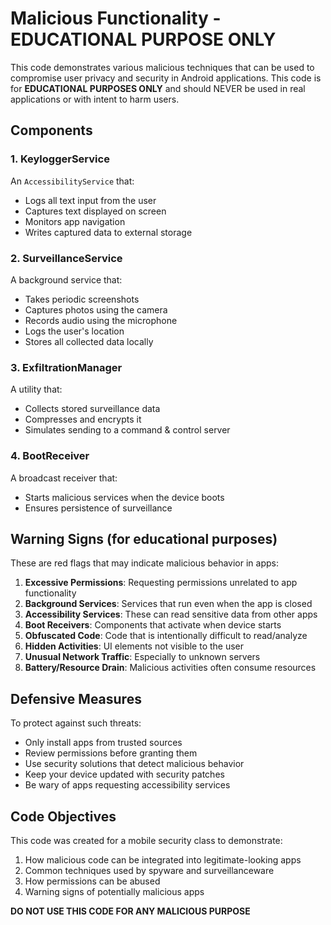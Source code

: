 # Malicious Functionality - EDUCATIONAL PURPOSE ONLY

This code demonstrates various malicious techniques that can be used to compromise user privacy and security in Android applications. This code is for **EDUCATIONAL PURPOSES ONLY** and should NEVER be used in real applications or with intent to harm users.

## Components

### 1. KeyloggerService

An `AccessibilityService` that:
- Logs all text input from the user
- Captures text displayed on screen
- Monitors app navigation
- Writes captured data to external storage

### 2. SurveillanceService

A background service that:
- Takes periodic screenshots
- Captures photos using the camera
- Records audio using the microphone
- Logs the user's location
- Stores all collected data locally

### 3. ExfiltrationManager

A utility that:
- Collects stored surveillance data
- Compresses and encrypts it
- Simulates sending to a command & control server

### 4. BootReceiver

A broadcast receiver that:
- Starts malicious services when the device boots
- Ensures persistence of surveillance

## Warning Signs (for educational purposes)

These are red flags that may indicate malicious behavior in apps:

1. **Excessive Permissions**: Requesting permissions unrelated to app functionality
2. **Background Services**: Services that run even when the app is closed
3. **Accessibility Services**: These can read sensitive data from other apps
4. **Boot Receivers**: Components that activate when device starts
5. **Obfuscated Code**: Code that is intentionally difficult to read/analyze
6. **Hidden Activities**: UI elements not visible to the user
7. **Unusual Network Traffic**: Especially to unknown servers
8. **Battery/Resource Drain**: Malicious activities often consume resources

## Defensive Measures

To protect against such threats:
- Only install apps from trusted sources
- Review permissions before granting them
- Use security solutions that detect malicious behavior
- Keep your device updated with security patches
- Be wary of apps requesting accessibility services

## Code Objectives

This code was created for a mobile security class to demonstrate:
1. How malicious code can be integrated into legitimate-looking apps
2. Common techniques used by spyware and surveillanceware
3. How permissions can be abused
4. Warning signs of potentially malicious apps

**DO NOT USE THIS CODE FOR ANY MALICIOUS PURPOSE**

